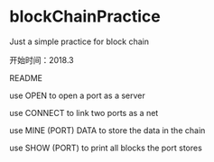 # blockChainPractice
Just a simple practice for block chain

开始时间：2018.3

README     

  use OPEN to open a port as a server  

  use CONNECT to link two ports as a net   

  use MINE (PORT) DATA to store the data in the chain   

  use SHOW (PORT) to print all blocks the port stores   

